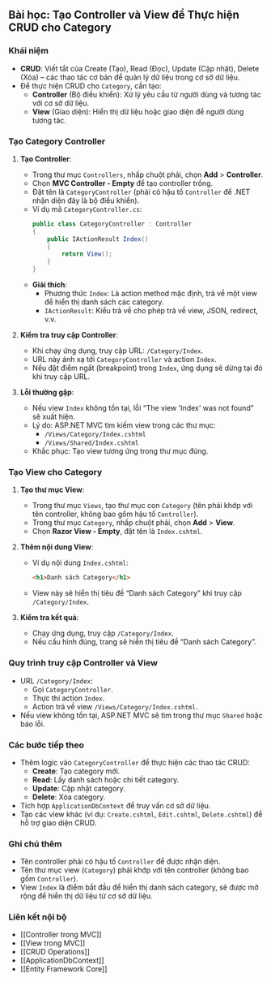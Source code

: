 ## Bài học: Tạo Controller và View để Thực hiện CRUD cho Category

### Khái niệm
- **CRUD**: Viết tắt của Create (Tạo), Read (Đọc), Update (Cập nhật), Delete (Xóa) – các thao tác cơ bản để quản lý dữ liệu trong cơ sở dữ liệu.
- Để thực hiện CRUD cho `Category`, cần tạo:
  - **Controller** (Bộ điều khiển): Xử lý yêu cầu từ người dùng và tương tác với cơ sở dữ liệu.
  - **View** (Giao diện): Hiển thị dữ liệu hoặc giao diện để người dùng tương tác.

### Tạo Category Controller
1. **Tạo Controller**:
   - Trong thư mục `Controllers`, nhấp chuột phải, chọn **Add** > **Controller**.
   - Chọn **MVC Controller - Empty** để tạo controller trống.
   - Đặt tên là `CategoryController` (phải có hậu tố `Controller` để .NET nhận diện đây là bộ điều khiển).
   - Ví dụ mã `CategoryController.cs`:
     ```csharp
     public class CategoryController : Controller
     {
         public IActionResult Index()
         {
             return View();
         }
     }
     ```
   - **Giải thích**:
     - Phương thức `Index`: Là action method mặc định, trả về một view để hiển thị danh sách các category.
     - `IActionResult`: Kiểu trả về cho phép trả về view, JSON, redirect, v.v.

2. **Kiểm tra truy cập Controller**:
   - Khi chạy ứng dụng, truy cập URL: `/Category/Index`.
   - URL này ánh xạ tới `CategoryController` và action `Index`.
   - Nếu đặt điểm ngắt (breakpoint) trong `Index`, ứng dụng sẽ dừng tại đó khi truy cập URL.

3. **Lỗi thường gặp**:
   - Nếu view `Index` không tồn tại, lỗi “The view 'Index' was not found” sẽ xuất hiện.
   - Lý do: ASP.NET MVC tìm kiếm view trong các thư mục:
     - `/Views/Category/Index.cshtml`
     - `/Views/Shared/Index.cshtml`
   - Khắc phục: Tạo view tương ứng trong thư mục đúng.

### Tạo View cho Category
1. **Tạo thư mục View**:
   - Trong thư mục `Views`, tạo thư mục con `Category` (tên phải khớp với tên controller, không bao gồm hậu tố `Controller`).
   - Trong thư mục `Category`, nhấp chuột phải, chọn **Add** > **View**.
   - Chọn **Razor View - Empty**, đặt tên là `Index.cshtml`.

2. **Thêm nội dung View**:
   - Ví dụ nội dung `Index.cshtml`:
     ```html
     <h1>Danh sách Category</h1>
     ```
   - View này sẽ hiển thị tiêu đề “Danh sách Category” khi truy cập `/Category/Index`.

3. **Kiểm tra kết quả**:
   - Chạy ứng dụng, truy cập `/Category/Index`.
   - Nếu cấu hình đúng, trang sẽ hiển thị tiêu đề “Danh sách Category”.

### Quy trình truy cập Controller và View
- URL `/Category/Index`:
  - Gọi `CategoryController`.
  - Thực thi action `Index`.
  - Action trả về view `/Views/Category/Index.cshtml`.
- Nếu view không tồn tại, ASP.NET MVC sẽ tìm trong thư mục `Shared` hoặc báo lỗi.

### Các bước tiếp theo
- Thêm logic vào `CategoryController` để thực hiện các thao tác CRUD:
  - **Create**: Tạo category mới.
  - **Read**: Lấy danh sách hoặc chi tiết category.
  - **Update**: Cập nhật category.
  - **Delete**: Xóa category.
- Tích hợp `ApplicationDbContext` để truy vấn cơ sở dữ liệu.
- Tạo các view khác (ví dụ: `Create.cshtml`, `Edit.cshtml`, `Delete.cshtml`) để hỗ trợ giao diện CRUD.

### Ghi chú thêm
- Tên controller phải có hậu tố `Controller` để được nhận diện.
- Tên thư mục view (`Category`) phải khớp với tên controller (không bao gồm `Controller`).
- View `Index` là điểm bắt đầu để hiển thị danh sách category, sẽ được mở rộng để hiển thị dữ liệu từ cơ sở dữ liệu.

### Liên kết nội bộ
- [[Controller trong MVC]]
- [[View trong MVC]]
- [[CRUD Operations]]
- [[ApplicationDbContext]]
- [[Entity Framework Core]]